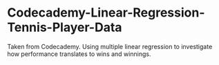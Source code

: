 # Codecademy-Linear-Regression-Tennis-Player-Data
Taken from Codecademy. Using multiple linear regression to investigate how performance translates to wins and winnings. 
